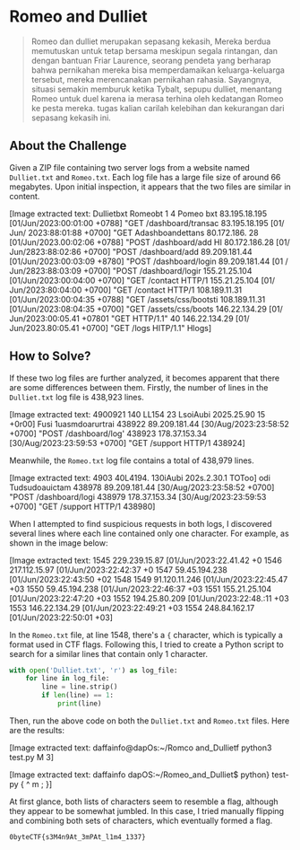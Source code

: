 # Romeo and Dulliet
> Romeo dan dulliet merupakan sepasang kekasih, Mereka berdua memutuskan untuk tetap bersama meskipun segala rintangan, dan dengan bantuan Friar Laurence, seorang pendeta yang berharap bahwa pernikahan mereka bisa memperdamaikan keluarga-keluarga tersebut, mereka merencanakan pernikahan rahasia. Sayangnya, situasi semakin memburuk ketika Tybalt, sepupu dulliet, menantang Romeo untuk duel karena ia merasa terhina oleh kedatangan Romeo ke pesta mereka. tugas kalian carilah kelebihan dan kekurangan dari sepasang kekasih ini.

## About the Challenge
Given a ZIP file containing two server logs from a website named `Dulliet.txt` and `Romeo.txt`. Each log file has a large file size of around 66 megabytes. Upon initial inspection, it appears that the two files are similar in content.


[Image extracted text: Dullietbxt
Romeobt
1 4
Pomeo bxt
83.195.18.195
[01/Jun/2023:00:01:00
+0788] "GET /dashboard/transac
83.195.18.195
[01/ Jun/ 2023:88:01:88 +0700] "GET
Adashboandettans
80.172.186. 28
[01/Jun/2023.00:02:06 +0788]
"POST /dashboard/add HI
80.172.186.28
[01/ Jun/2823:88:02:86 +0700] "POST /dashboard/add
89.209.181.44
[01/Jun/2023:00:03:09 +8780] "POST /dashboard/login
89.209.181.44
[01 / Jun/2823:88:03:09 +0700] "POST /dashboard/logir
155.21.25.104
[01/Jun/2023:00:04:00 +0700] "GET /contact HTTP/1
155.21.25.104
[01/ Jun/2023:80:04:00 +0700] "GET /contact HTTP/1
108.189.11.31
[01/Jun/2023:00:04:35 +0788] "GET /assets/css/bootsti
108.189.11.31
[01/Jun/2023:08:04:35 +0700] "GET /assets/css/boots
146.22.134.29
[01/ Jun/2023:00:05.41 +07801 "GET
HTTP/1.1" 40
146.22.134.29
[01/ Jun/2023.80:05.41
+0700] "GET /logs HITP/1.1"
Hlogs]


## How to Solve?
If these two log files are further analyzed, it becomes apparent that there are some differences between them. Firstly, the number of lines in the `Dulliet.txt` log file is 438,923 lines.


[Image extracted text: 4900921
140
LL154
23
LsoiAubi 2025.25.90 15
+0r00]
Fusi
1uasmdoarurtrai
438922
89.209.181.44
[30/Aug/2023:23:58:52 +0700] "POST /dashboard/log'
438923
178.37.153.34
[30/Aug/2023:23:59:53 +0700] "GET /support HTTP/1
438924]


Meanwhile, the `Romeo.txt` log file contains a total of 438,979 lines.


[Image extracted text: 4903
40L4194.
130iAubi 202s.2.30.1
TOToo]
odi
Tudsudoauictam
438978
89.209.181.44
[30/Aug/2023:23:58:52 +0700] "POST /dashboard/logi
438979
178.37.153.34
[30/Aug/2023:23:59:53 +0700] "GET /support HTTP/1
438980]


When I attempted to find suspicious requests in both logs, I discovered several lines where each line contained only one character. For example, as shown in the image below:


[Image extracted text: 1545
229.239.15.87
[01/Jun/2023:22.41.42 +0
1546
217.112.15.97
[01/Jun/2023:22:42:37
+0
1547
59.45.194.238
[01/Jun/2023:22:43:50
+02
1548
1549
91.120.11.246
[01/Jun/2023:22:45.47 +03
1550
59.45.194.238
[01/Jun/2023:22:46:37 +03
1551
155.21.25.104
[01/Jun/2023:22:47:20 +03
1552
194.25.80.209
[01/Jun/2023:22:48.:11 +03
1553
146.22.134.29
[01/Jun/2023:22:49:21 +03
1554
248.84.162.17
[01/Jun/2023:22:50:01 +03]


In the `Romeo.txt` file, at line 1548, there's a `{` character, which is typically a format used in CTF flags. Following this, I tried to create a Python script to search for a similar lines that contain only 1 character.

```python
with open('Dulliet.txt', 'r') as log_file:
    for line in log_file:
        line = line.strip()
        if len(line) == 1:
            print(line)
```

Then, run the above code on both the `Dulliet.txt` and `Romeo.txt` files. Here are the results:


[Image extracted text: daffainfo@dapOs:~/Romco
and_Dullietf python3 test.py
M
3]



[Image extracted text: daffainfo dapOS:~/Romeo_and_Dulliet$ python}
test-py
{
^
m
;
}]


At first glance, both lists of characters seem to resemble a flag, although they appear to be somewhat jumbled. In this case, I tried manually flipping and combining both sets of characters, which eventually formed a flag.

```
0byteCTF{s3M4n9At_3mPAt_l1m4_1337}
```